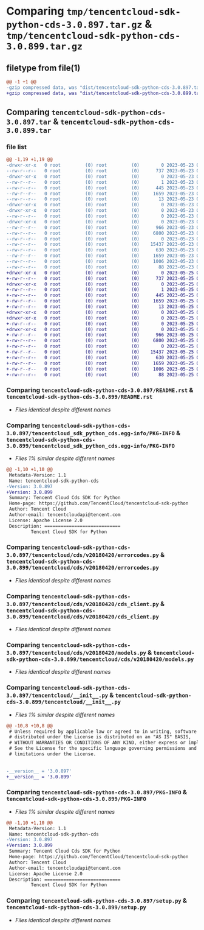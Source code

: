 # Comparing `tmp/tencentcloud-sdk-python-cds-3.0.897.tar.gz` & `tmp/tencentcloud-sdk-python-cds-3.0.899.tar.gz`

## filetype from file(1)

```diff
@@ -1 +1 @@
-gzip compressed data, was "dist/tencentcloud-sdk-python-cds-3.0.897.tar", last modified: Tue May 23 02:16:41 2023, max compression
+gzip compressed data, was "dist/tencentcloud-sdk-python-cds-3.0.899.tar", last modified: Thu May 25 00:19:46 2023, max compression
```

## Comparing `tencentcloud-sdk-python-cds-3.0.897.tar` & `tencentcloud-sdk-python-cds-3.0.899.tar`

### file list

```diff
@@ -1,19 +1,19 @@
-drwxr-xr-x   0 root         (0) root         (0)        0 2023-05-23 02:16:41.000000 tencentcloud-sdk-python-cds-3.0.897/
--rw-r--r--   0 root         (0) root         (0)      737 2023-05-23 02:16:41.000000 tencentcloud-sdk-python-cds-3.0.897/README.rst
-drwxr-xr-x   0 root         (0) root         (0)        0 2023-05-23 02:16:41.000000 tencentcloud-sdk-python-cds-3.0.897/tencentcloud_sdk_python_cds.egg-info/
--rw-r--r--   0 root         (0) root         (0)        1 2023-05-23 02:16:41.000000 tencentcloud-sdk-python-cds-3.0.897/tencentcloud_sdk_python_cds.egg-info/dependency_links.txt
--rw-r--r--   0 root         (0) root         (0)      445 2023-05-23 02:16:41.000000 tencentcloud-sdk-python-cds-3.0.897/tencentcloud_sdk_python_cds.egg-info/SOURCES.txt
--rw-r--r--   0 root         (0) root         (0)     1659 2023-05-23 02:16:41.000000 tencentcloud-sdk-python-cds-3.0.897/tencentcloud_sdk_python_cds.egg-info/PKG-INFO
--rw-r--r--   0 root         (0) root         (0)       13 2023-05-23 02:16:41.000000 tencentcloud-sdk-python-cds-3.0.897/tencentcloud_sdk_python_cds.egg-info/top_level.txt
-drwxr-xr-x   0 root         (0) root         (0)        0 2023-05-23 02:16:41.000000 tencentcloud-sdk-python-cds-3.0.897/tencentcloud/
-drwxr-xr-x   0 root         (0) root         (0)        0 2023-05-23 02:16:41.000000 tencentcloud-sdk-python-cds-3.0.897/tencentcloud/cds/
--rw-r--r--   0 root         (0) root         (0)        0 2023-05-23 02:16:41.000000 tencentcloud-sdk-python-cds-3.0.897/tencentcloud/cds/__init__.py
-drwxr-xr-x   0 root         (0) root         (0)        0 2023-05-23 02:16:41.000000 tencentcloud-sdk-python-cds-3.0.897/tencentcloud/cds/v20180420/
--rw-r--r--   0 root         (0) root         (0)      966 2023-05-23 02:16:41.000000 tencentcloud-sdk-python-cds-3.0.897/tencentcloud/cds/v20180420/errorcodes.py
--rw-r--r--   0 root         (0) root         (0)     6800 2023-05-23 02:16:41.000000 tencentcloud-sdk-python-cds-3.0.897/tencentcloud/cds/v20180420/cds_client.py
--rw-r--r--   0 root         (0) root         (0)        0 2023-05-23 02:16:41.000000 tencentcloud-sdk-python-cds-3.0.897/tencentcloud/cds/v20180420/__init__.py
--rw-r--r--   0 root         (0) root         (0)    15437 2023-05-23 02:16:41.000000 tencentcloud-sdk-python-cds-3.0.897/tencentcloud/cds/v20180420/models.py
--rw-r--r--   0 root         (0) root         (0)      630 2023-05-23 02:16:41.000000 tencentcloud-sdk-python-cds-3.0.897/tencentcloud/__init__.py
--rw-r--r--   0 root         (0) root         (0)     1659 2023-05-23 02:16:41.000000 tencentcloud-sdk-python-cds-3.0.897/PKG-INFO
--rw-r--r--   0 root         (0) root         (0)     1006 2023-05-23 02:16:41.000000 tencentcloud-sdk-python-cds-3.0.897/setup.py
--rw-r--r--   0 root         (0) root         (0)       88 2023-05-23 02:16:41.000000 tencentcloud-sdk-python-cds-3.0.897/setup.cfg
+drwxr-xr-x   0 root         (0) root         (0)        0 2023-05-25 00:19:46.000000 tencentcloud-sdk-python-cds-3.0.899/
+-rw-r--r--   0 root         (0) root         (0)      737 2023-05-25 00:19:46.000000 tencentcloud-sdk-python-cds-3.0.899/README.rst
+drwxr-xr-x   0 root         (0) root         (0)        0 2023-05-25 00:19:46.000000 tencentcloud-sdk-python-cds-3.0.899/tencentcloud_sdk_python_cds.egg-info/
+-rw-r--r--   0 root         (0) root         (0)        1 2023-05-25 00:19:46.000000 tencentcloud-sdk-python-cds-3.0.899/tencentcloud_sdk_python_cds.egg-info/dependency_links.txt
+-rw-r--r--   0 root         (0) root         (0)      445 2023-05-25 00:19:46.000000 tencentcloud-sdk-python-cds-3.0.899/tencentcloud_sdk_python_cds.egg-info/SOURCES.txt
+-rw-r--r--   0 root         (0) root         (0)     1659 2023-05-25 00:19:46.000000 tencentcloud-sdk-python-cds-3.0.899/tencentcloud_sdk_python_cds.egg-info/PKG-INFO
+-rw-r--r--   0 root         (0) root         (0)       13 2023-05-25 00:19:46.000000 tencentcloud-sdk-python-cds-3.0.899/tencentcloud_sdk_python_cds.egg-info/top_level.txt
+drwxr-xr-x   0 root         (0) root         (0)        0 2023-05-25 00:19:46.000000 tencentcloud-sdk-python-cds-3.0.899/tencentcloud/
+drwxr-xr-x   0 root         (0) root         (0)        0 2023-05-25 00:19:46.000000 tencentcloud-sdk-python-cds-3.0.899/tencentcloud/cds/
+-rw-r--r--   0 root         (0) root         (0)        0 2023-05-25 00:19:46.000000 tencentcloud-sdk-python-cds-3.0.899/tencentcloud/cds/__init__.py
+drwxr-xr-x   0 root         (0) root         (0)        0 2023-05-25 00:19:46.000000 tencentcloud-sdk-python-cds-3.0.899/tencentcloud/cds/v20180420/
+-rw-r--r--   0 root         (0) root         (0)      966 2023-05-25 00:19:46.000000 tencentcloud-sdk-python-cds-3.0.899/tencentcloud/cds/v20180420/errorcodes.py
+-rw-r--r--   0 root         (0) root         (0)     6800 2023-05-25 00:19:46.000000 tencentcloud-sdk-python-cds-3.0.899/tencentcloud/cds/v20180420/cds_client.py
+-rw-r--r--   0 root         (0) root         (0)        0 2023-05-25 00:19:46.000000 tencentcloud-sdk-python-cds-3.0.899/tencentcloud/cds/v20180420/__init__.py
+-rw-r--r--   0 root         (0) root         (0)    15437 2023-05-25 00:19:46.000000 tencentcloud-sdk-python-cds-3.0.899/tencentcloud/cds/v20180420/models.py
+-rw-r--r--   0 root         (0) root         (0)      630 2023-05-25 00:19:46.000000 tencentcloud-sdk-python-cds-3.0.899/tencentcloud/__init__.py
+-rw-r--r--   0 root         (0) root         (0)     1659 2023-05-25 00:19:46.000000 tencentcloud-sdk-python-cds-3.0.899/PKG-INFO
+-rw-r--r--   0 root         (0) root         (0)     1006 2023-05-25 00:19:46.000000 tencentcloud-sdk-python-cds-3.0.899/setup.py
+-rw-r--r--   0 root         (0) root         (0)       88 2023-05-25 00:19:46.000000 tencentcloud-sdk-python-cds-3.0.899/setup.cfg
```

### Comparing `tencentcloud-sdk-python-cds-3.0.897/README.rst` & `tencentcloud-sdk-python-cds-3.0.899/README.rst`

 * *Files identical despite different names*

### Comparing `tencentcloud-sdk-python-cds-3.0.897/tencentcloud_sdk_python_cds.egg-info/PKG-INFO` & `tencentcloud-sdk-python-cds-3.0.899/tencentcloud_sdk_python_cds.egg-info/PKG-INFO`

 * *Files 1% similar despite different names*

```diff
@@ -1,10 +1,10 @@
 Metadata-Version: 1.1
 Name: tencentcloud-sdk-python-cds
-Version: 3.0.897
+Version: 3.0.899
 Summary: Tencent Cloud Cds SDK for Python
 Home-page: https://github.com/TencentCloud/tencentcloud-sdk-python
 Author: Tencent Cloud
 Author-email: tencentcloudapi@tencent.com
 License: Apache License 2.0
 Description: ============================
         Tencent Cloud SDK for Python
```

### Comparing `tencentcloud-sdk-python-cds-3.0.897/tencentcloud/cds/v20180420/errorcodes.py` & `tencentcloud-sdk-python-cds-3.0.899/tencentcloud/cds/v20180420/errorcodes.py`

 * *Files identical despite different names*

### Comparing `tencentcloud-sdk-python-cds-3.0.897/tencentcloud/cds/v20180420/cds_client.py` & `tencentcloud-sdk-python-cds-3.0.899/tencentcloud/cds/v20180420/cds_client.py`

 * *Files identical despite different names*

### Comparing `tencentcloud-sdk-python-cds-3.0.897/tencentcloud/cds/v20180420/models.py` & `tencentcloud-sdk-python-cds-3.0.899/tencentcloud/cds/v20180420/models.py`

 * *Files identical despite different names*

### Comparing `tencentcloud-sdk-python-cds-3.0.897/tencentcloud/__init__.py` & `tencentcloud-sdk-python-cds-3.0.899/tencentcloud/__init__.py`

 * *Files 1% similar despite different names*

```diff
@@ -10,8 +10,8 @@
 # Unless required by applicable law or agreed to in writing, software
 # distributed under the License is distributed on an "AS IS" BASIS,
 # WITHOUT WARRANTIES OR CONDITIONS OF ANY KIND, either express or implied.
 # See the License for the specific language governing permissions and
 # limitations under the License.
 
 
-__version__ = '3.0.897'
+__version__ = '3.0.899'
```

### Comparing `tencentcloud-sdk-python-cds-3.0.897/PKG-INFO` & `tencentcloud-sdk-python-cds-3.0.899/PKG-INFO`

 * *Files 1% similar despite different names*

```diff
@@ -1,10 +1,10 @@
 Metadata-Version: 1.1
 Name: tencentcloud-sdk-python-cds
-Version: 3.0.897
+Version: 3.0.899
 Summary: Tencent Cloud Cds SDK for Python
 Home-page: https://github.com/TencentCloud/tencentcloud-sdk-python
 Author: Tencent Cloud
 Author-email: tencentcloudapi@tencent.com
 License: Apache License 2.0
 Description: ============================
         Tencent Cloud SDK for Python
```

### Comparing `tencentcloud-sdk-python-cds-3.0.897/setup.py` & `tencentcloud-sdk-python-cds-3.0.899/setup.py`

 * *Files identical despite different names*

